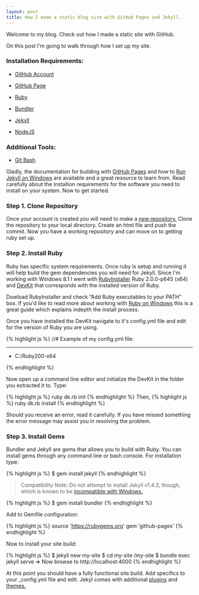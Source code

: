 ```yaml
---
layout: post
title: How I made a static blog site with GitHub Pages and Jekyll.
---
```


<div class="message">
  Welcome to my blog. Check out how I made a static site with GitHub.
</div>

On this post I'm going to walk through how I set up my site. 

### Installation Requirements:

- [GitHub Account](https://github.com/join)

- [GitHub Page](https://help.github.com/articles/creating-pages-with-the-automatic-generator/)

- [Ruby](https://www.ruby-lang.org/en/downloads/)

- [Bundler](http://bundler.io/)

- [Jekyll](http://jekyllrb.com/)

- [NodeJS](https://nodejs.org/)


### Additional Tools:

- [Git Bash](https://git-scm.com/downloads)

Gladly, the documentation for building with [GitHub Pages](https://pages.github.com/) and how to [Run Jekyll on Windows](http://jekyll-windows.juthilo.com/) are available and a great resource to learn from. Read carefully about the installion requirements for the software you need to install on your system. Now to get started.


### Step 1. Clone Repository

Once your account is created you will need to make a [new repository.](https://github.com/new) Clone the repository to your local directory. Create an html file and push the commit. Now you have a working repository and can move on to getting ruby set up.

### Step 2. Install Ruby

Ruby has specific system requirements. Once ruby is setup and running it will help build the gem dependencies you will need for Jekyll. Since I'm working with Windows 8.1 I went with [RubyInstaller](https://www.ruby-lang.org/en/documentation/installation/#rubyinstaller) Ruby 2.0.0-p645 (x64) and [DevKit](http://rubyinstaller.org/downloads/) that corresponds with the installed version of Ruby. 

Dowload RubyInstaller and check “Add Ruby executables to your PATH” box. If you'd like to read more about working with [Ruby on Windows](http://rubyonwindowsguides.github.io/book/ch02-01.html) this is a great guide which explains indepth the install process. 

Once you have installed the DevKit navigate to it's config.yml file and edit for the version of Ruby you are using. 

{% highlight js %}
//# Example of my config.yml file:

---
- C:/Ruby200-x64

{% endhighlight %}

Now open up a command line editor and initialize the DevKit in the folder you extracted it to. Type:

{% highlight js %}
ruby dk.rb init
{% endhighlight %}
Then,
{% highlight js %}
ruby dk.rb install
{% endhighlight %}


Should you receive an error, read it carefully. If you have missed something the error message may assist you in resolving the problem. 

### Step 3. Install Gems

Bundler and Jekyll are gems that allows you to build with Ruby. You can install gems through any command line or bash console. For installation type:

{% highlight js %}
$ gem install jekyll
{% endhighlight %}

<blockquote>
<p>Compatibility Note: Do not attempt to install Jekyll v1.4.3, though, which is known to be <a href="https://github.com/jekyll/jekyll/issues/1948">incompatible with Windows.</a></p>
</blockquote>


{% highlight js %}
$ gem install bundler
{% endhighlight %}

Add to Gemfile configuration:

{% highlight js %}
source 'https://rubygems.org'
gem 'github-pages'
{% endhighlight %}

Now to install your site build:

{% highlight js %}
$ jekyll new my-site
$ cd my-site
/my-site $ bundle exec jekyll serve
=> Now browse to http://localhost:4000
{% endhighlight %}

At this point you should have a fully functional site build. Add specifics to your _config.yml file and edit. Jekyl comes with additional [plugins](http://jekyllrb.com/docs/plugins/) and [themes.](http://jekyllthemes.org/) 